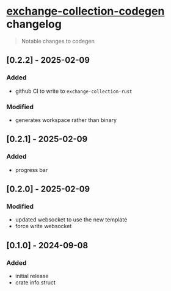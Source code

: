 # [exchange-collection-codegen](./README.md) changelog
> Notable changes to codegen

## [0.2.2] - 2025-02-09
### Added
- github CI to write to `exchange-collection-rust`
### Modified
- generates workspace rather than binary

## [0.2.1] - 2025-02-09
### Added
- progress bar

## [0.2.0] - 2025-02-09
### Modified
- updated websocket to use the new template
- force write websocket

## [0.1.0] - 2024-09-08
### Added
- initial release
- crate info struct

